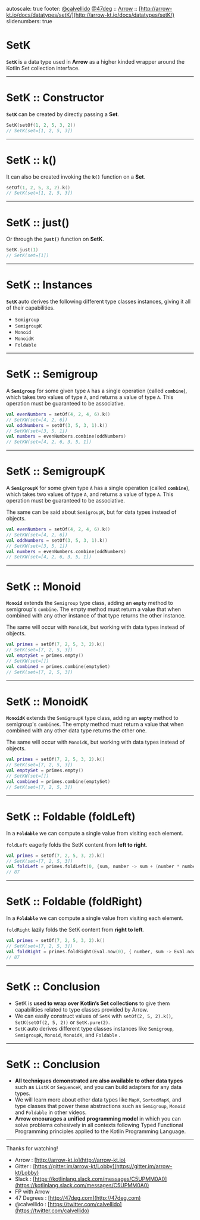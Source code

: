 autoscale: true
footer:  [@calvellido](https://twitter.com/calvellido) [@47deg](https://twitter.com/47deg) :: [Λrrow](http://arrow-kt.io) :: [http://arrow-kt.io/docs/datatypes/setK/](http://arrow-kt.io/docs/datatypes/setK/)
slidenumbers: true

# SetK

__`SetK`__ is a data type used in __Λrrow__ as a higher kinded wrapper around the Kotlin Set collection interface.

---

# SetK :: Constructor

__`SetK`__ can be created by directly passing a __Set__.

```kotlin
SetK(setOf(1, 2, 5, 3, 2))
// SetK(set=[1, 2, 5, 3])
```

---

# SetK :: k()

It can also be created invoking the __`k()`__ function on a __Set__.

```kotlin
setOf(1, 2, 5, 3, 2).k()
// SetK(set=[1, 2, 5, 3])
```

---

# SetK :: just()

Or through the __`just()`__ function on __SetK__.

```kotlin
SetK.just(1)
// SetK(set=[1])
```

---

# SetK :: Instances

__`SetK`__ auto derives the following different type classes instances, giving it all of their capabilities.

* `Semigroup`
* `SemigroupK`
* `Monoid`
* `MonoidK`
* `Foldable`

---

# SetK :: Semigroup

A __`Semigroup`__ for some given type `A` has a single operation (called __`combine`__), which takes two values of type `A`, and returns a value of type `A`. This operation must be guaranteed to be associative.


```kotlin
val evenNumbers = setOf(4, 2, 4, 6).k()
// SetKW(set=[4, 2, 6])
val oddNumbers = setOf(3, 5, 3, 1).k()
// SetKW(set=[3, 5, 1])
val numbers = evenNumbers.combine(oddNumbers)
// SetKW(set=[4, 2, 6, 3, 5, 1])

```
---

# SetK :: SemigroupK

A __`SemigroupK`__ for some given type `A` has a single operation (called __`combine`__), which takes two values of type `A`, and returns a value of type `A`. This operation must be guaranteed to be associative.

The same can be said about `SemigroupK`, but for data types instead of objects.


```kotlin
val evenNumbers = setOf(4, 2, 4, 6).k()
// SetKW(set=[4, 2, 6])
val oddNumbers = setOf(3, 5, 3, 1).k()
// SetKW(set=[3, 5, 1])
val numbers = evenNumbers.combine(oddNumbers)
// SetKW(set=[4, 2, 6, 3, 5, 1])

```
---

# SetK :: Monoid

__`Monoid`__ extends the `Semigroup` type class, adding an __`empty`__ method to semigroup's `combine`. The empty method must return a value that when combined with any other instance of that type returns the other instance.

The same will occur with `MonoidK`, but working with data types instead of objects.

```kotlin
val primes = setOf(7, 2, 5, 3, 2).k()
// SetK(set=[7, 2, 5, 3])
val emptySet = primes.empty()
// SetKW(set=[])
val combined = primes.combine(emptySet)
// SetK(set=[7, 2, 5, 3])

```
---

# SetK :: MonoidK

__`MonoidK`__ extends the `SemigroupK` type class, adding an __`empty`__ method to semigroup's `combineK`. The empty method must return a value that when combined with any other data type returns the other one.

The same will occur with `MonoidK`, but working with data types instead of objects.

```kotlin
val primes = setOf(7, 2, 5, 3, 2).k()
// SetK(set=[7, 2, 5, 3])
val emptySet = primes.empty()
// SetKW(set=[])
val combined = primes.combine(emptySet)
// SetK(set=[7, 2, 5, 3])

```
---

# SetK :: Foldable (foldLeft)

In a __`Foldable`__ we can compute a single value from visiting each element.

`foldLeft` eagerly folds the SetK content from __left to right__.


```kotlin
val primes = setOf(7, 2, 5, 3, 2).k()
// SetK(set=[7, 2, 5, 3])
val foldLeft = primes.foldLeft(0, {sum, number -> sum + (number * number)})
// 87

```

---

# SetK :: Foldable (foldRight)


In a __`Foldable`__ we can compute a single value from visiting each element.

`foldRight` lazily folds the SetK content from __right to left__.


```kotlin
val primes = setOf(7, 2, 5, 3, 2).k()
// SetK(set=[7, 2, 5, 3])
val foldRight = primes.foldRight(Eval.now(0), { number, sum -> Eval.now(sum.value() + (number *number)) })
// 87

```

---

# SetK :: Conclusion

- SetK is __used to wrap over Kotlin’s Set collections__ to give them capabilities related to type classes provided by Arrow.
- We can easily construct values of `SetK` with `setOf(2, 5, 2).k()`, `SetK(setOf(2, 5, 2))` or `SetK.pure(2)`.
- `SetK` auto derives different type classes instances like `Semigroup`, `SemigroupK`, `Monoid`, `MonoidK`, and `Foldable` .

---

# SetK :: Conclusion

- __All techniques demonstrated are also available to other data types__ such as `ListK` or `SequenceK`, and you can build adapters for any data types.
- We will learn more about other data types like `MapK`, `SortedMapK`, and type classes that power these abstractions such as `Semigroup`, `Monoid` and `Foldable` in other videos.
- __Λrrow encourages a unified programming model__ in which you can solve problems cohesively in all contexts following Typed Functional Programming principles applied to the Kotlin Programming Language.

---

Thanks for watching!

- Λrrow : [http://arrow-kt.io](http://arrow-kt.io)
- Gitter : [https://gitter.im/arrow-kt/Lobby](https://gitter.im/arrow-kt/Lobby)
- Slack : [https://kotlinlang.slack.com/messages/C5UPMM0A0](https://kotlinlang.slack.com/messages/C5UPMM0A0)
- FP with Arrow
- 47 Degrees : [http://47deg.com](http://47deg.com)
- @calvellido : [https://twitter.com/calvellido](https://twitter.com/calvellido)
